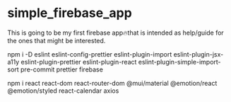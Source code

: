 # simple_firebase_app

This is going to be my first firebase app🔥that is intended as help/guide for the ones that might be interested.

npm i -D eslint eslint-config-prettier eslint-plugin-import eslint-plugin-jsx-a11y eslint-plugin-prettier eslint-plugin-react eslint-plugin-simple-import-sort pre-commit prettier firebase

npm i react react-dom react-router-dom @mui/material @emotion/react @emotion/styled react-calendar axios
